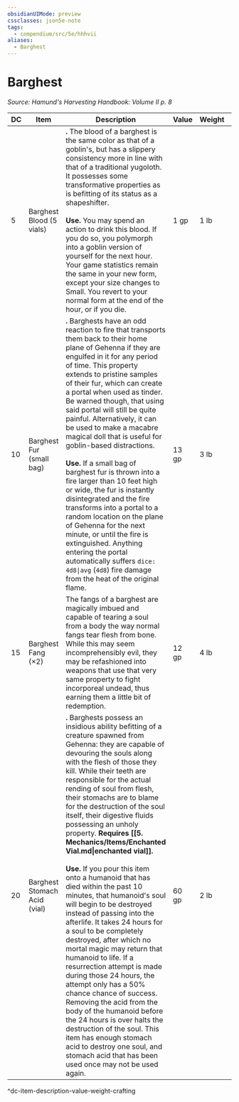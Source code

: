 ```yaml
---
obsidianUIMode: preview
cssclasses: json5e-note
tags:
  - compendium/src/5e/hhhvii
aliases:
  - Barghest
---
```

# Barghest
*Source: Hamund's Harvesting Handbook: Volume II p. 8* 

| DC | Item | Description | Value | Weight | Crafting |
|----|------|-------------|-------|--------|----------|
| 5 | Barghest Blood (5 vials) | **.** The blood of a barghest is the same color as that of a goblin's, but has a slippery consistency more in line with that of a traditional yugoloth. It possesses some transformative properties as is befitting of its status as a shapeshifter.<br /><br />**Use.** You may spend an action to drink this blood. If you do so, you polymorph into a goblin version of yourself for the next hour. Your game statistics remain the same in your new form, except your size changes to Small. You revert to your normal form at the end of the hour, or if you die. | 1 gp | 1 lb | — |
| 10 | Barghest Fur (small bag) | **.** Barghests have an odd reaction to fire that transports them back to their home plane of Gehenna if they are engulfed in it for any period of time. This property extends to pristine samples of their fur, which can create a portal when used as tinder. Be warned though, that using said portal will still be quite painful. Alternatively, it can be used to make a macabre magical doll that is useful for goblin-based distractions.<br /><br />**Use.** If a small bag of barghest fur is thrown into a fire larger than 10 feet high or wide, the fur is instantly disintegrated and the fire transforms into a portal to a random location on the plane of Gehenna for the next minute, or until the fire is extinguished. Anything entering the portal automatically suffers `dice: 4d8\|avg` (`4d8`) fire damage from the heat of the original flame. | 13 gp | 3 lb | [[5. Mechanics/Items/Goblin Effigy.md\|Goblin Effigy]] |
| 15 | Barghest Fang (×2) | The fangs of a barghest are magically imbued and capable of tearing a soul from a body the way normal fangs tear flesh from bone. While this may seem incomprehensibly evil, they may be refashioned into weapons that use that very same property to fight incorporeal undead, thus earning them a little bit of redemption. | 12 gp | 4 lb | [[5. Mechanics/Items/Soul Render.md\|Soul Render]] |
| 20 | Barghest Stomach Acid (vial) | **.** Barghests possess an insidious ability befitting of a creature spawned from Gehenna: they are capable of devouring the souls along with the flesh of those they kill. While their teeth are responsible for the actual rending of soul from flesh, their stomachs are to blame for the destruction of the soul itself, their digestive fluids possessing an unholy property. **Requires [[5. Mechanics/Items/Enchanted Vial.md\|enchanted vial]].**<br /><br />**Use.** If you pour this item onto a humanoid that has died within the past 10 minutes, that humanoid's soul will begin to be destroyed instead of passing into the afterlife. It takes 24 hours for a soul to be completely destroyed, after which no mortal magic may return that humanoid to life. If a resurrection attempt is made during those 24 hours, the attempt only has a 50% chance chance of success. Removing the acid from the body of the humanoid before the 24 hours is over halts the destruction of the soul. This item has enough stomach acid to destroy one soul, and stomach acid that has been used once may not be used again. | 60 gp | 2 lb | — |
^dc-item-description-value-weight-crafting
